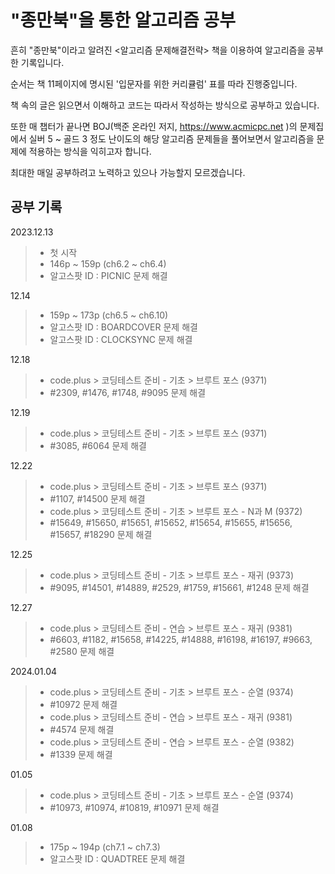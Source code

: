 # "종만북"을 통한 알고리즘 공부

흔히 "종만북"이라고 알려진 <알고리즘 문제해결전략> 책을 이용하여 알고리즘을 공부한 기록입니다.

순서는 책 11페이지에 명시된 '입문자를 위한 커리큘럼' 표를 따라 진행중입니다.

책 속의 글은 읽으면서 이해하고 코드는 따라서 작성하는 방식으로 공부하고 있습니다.

또한 매 챕터가 끝나면 BOJ(백준 온라인 저지, https://www.acmicpc.net )의 문제집에서 실버 5 ~ 골드 3 정도 난이도의 해당 알고리즘 문제들을 풀어보면서 알고리즘을 문제에 적용하는 방식을 익히고자 합니다.

최대한 매일 공부하려고 노력하고 있으나 가능할지 모르겠습니다.

## 공부 기록

2023.12.13

> -   첫 시작
> -   146p ~ 159p (ch6.2 ~ ch6.4)
> -   알고스팟 ID : PICNIC 문제 해결

12.14

> -   159p ~ 173p (ch6.5 ~ ch6.10)
> -   알고스팟 ID : BOARDCOVER 문제 해결
> -   알고스팟 ID : CLOCKSYNC 문제 해결

12.18

> -   code.plus > 코딩테스트 준비 - 기초 > 브루트 포스 (9371)
> -   #2309, #1476, #1748, #9095 문제 해결

12.19

> -   code.plus > 코딩테스트 준비 - 기초 > 브루트 포스 (9371)
> -   #3085, #6064 문제 해결

12.22

> -   code.plus > 코딩테스트 준비 - 기초 > 브루트 포스 (9371)
> -   #1107, #14500 문제 해결
> -   code.plus > 코딩테스트 준비 - 기초 > 브루트 포스 - N과 M (9372)
> -   #15649, #15650, #15651, #15652, #15654, #15655, #15656, #15657, #18290 문제 해결

12.25

> -   code.plus > 코딩테스트 준비 - 기초 > 브루트 포스 - 재귀 (9373)
> -   #9095, #14501, #14889, #2529, #1759, #15661, #1248 문제 해결

12.27

> -   code.plus > 코딩테스트 준비 - 연습 > 브루트 포스 - 재귀 (9381)
> -   #6603, #1182, #15658, #14225, #14888, #16198, #16197, #9663, #2580 문제 해결

2024.01.04

> -   code.plus > 코딩테스트 준비 - 기초 > 브루트 포스 - 순열 (9374)
> -   #10972 문제 해결
> -   code.plus > 코딩테스트 준비 - 연습 > 브루트 포스 - 재귀 (9381)
> -   #4574 문제 해결
> -   code.plus > 코딩테스트 준비 - 연습 > 브루트 포스 - 순열 (9382)
> -   #1339 문제 해결

01.05

> -   code.plus > 코딩테스트 준비 - 기초 > 브루트 포스 - 순열 (9374)
> -   #10973, #10974, #10819, #10971 문제 해결

01.08

> -   175p ~ 194p (ch7.1 ~ ch7.3)
> -   알고스팟 ID : QUADTREE 문제 해결

